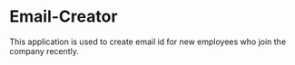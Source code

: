 # Email-Creator
This application is used to create email id for new employees who join the company recently.
